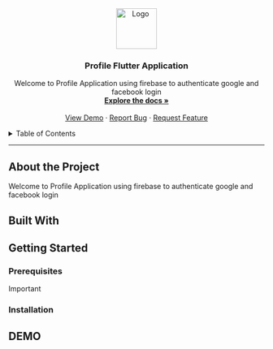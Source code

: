 <div align="center">
  <a href="https://github.com/github_username/repo_name">
    <img src="images/logo.png" alt="Logo" width="80" height="80">
  </a>

<h3 align="center">Profile Flutter Application</h3>

  <p align="center">
    Welcome to Profile Application using firebase to authenticate google and facebook login
    <br />
    <a href="https://github.com/Rapphie/profile-flutter"><strong>Explore the docs »</strong></a>
    <br />
    <br />
    <a href="https://github.com/github_username/repo_name">View Demo</a>
    ·
    <a href="https://github.com/Rapphie/profile-flutter/issues/new?labels=bug&template=bug-report---.md">Report Bug</a>
    ·
    <a href="https://github.com/Rapphie/profile-flutter/issues/new?labels=enhancement&template=feature-request---.md">Request Feature</a>
  </p>
</div>

<details>
  <summary>Table of Contents</summary>
  <ol>
    <li>
      <a href="#about-the-project">About The Project</a>
      <ul>
        <li><a href="#built-with">Built With</a></li>
      </ul>
    </li>
    <li>
      <a href="#getting-started">Getting Started</a>
      <ul>
        <li><a href="#prerequisites">Prerequisites</a></li>
        <li><a href="#installation">Installation</a></li>
      </ul>
    </li>
     <li><a href="#usage">Usage</a></li>
     <li>
      <a href="#demo">DEMO</a>
      <ul>
        <li>
          <a href="#prerequisites">Login</a>
          <ul>
            <li><a href="#prerequisites">Google</a></li>
            <li><a href="#prerequisites">Facebook</a></li>
          </ul>
        </li>
        <li>
          <a href="#prerequisites">Register</a>
          <ul>
            <li><a href="#prerequisites">Google</a></li>
            <li><a href="#prerequisites">Facebook</a></li>
          </ul>
        </li>
      </ul>
     </li>

  </ol>
</details>

<hr>

##  About the Project
Welcome to Profile Application using firebase to authenticate google and facebook login
## Built With

## Getting Started

### Prerequisites
>[!IMPORTANT]
### Installation

## DEMO
